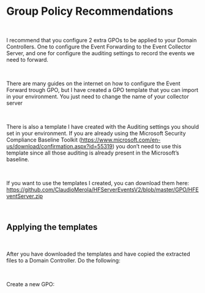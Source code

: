 # Group Policy Recommendations 

<br/>

I recommend that you configure 2 extra GPOs to be applied to your Domain Controllers. One to configure the Event Forwarding to the Event Collector Server, and one for configure the auditing settings to record the events we need to forward. 

<br/>

There are many guides on the internet on how to configure the Event Forward trough GPO, but I have created a GPO template that you can import in your environment. You just need to change the name of your collector server

<br/>

There is also a template I have created with the Auditing settings you should set in your environment. If you are already using the Microsoft Security Compliance Baseline Toolkit (https://www.microsoft.com/en-us/download/confirmation.aspx?id=55319) you don’t need to use this template since all those auditing is already present in the Microsoft’s baseline.

<br/>

If you want to use the templates I created, you can download them here: 
https://github.com/ClaudioMerola/HFServerEventsV2/blob/master/GPO/HFEventServer.zip 

<br/>

## Applying the templates

<br/>

After you have downloaded the templates and have copied the extracted files to a Domain Controller. Do the following:

<br/>

Create a new GPO:



<br/>
<br/>
<br/>
<br/>
<br/>
<br/>
<br/>
<br/>
<br/>
<br/>
<br/>
<br/>
<br/>

